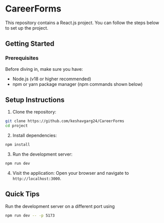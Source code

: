 # CareerForms 
This repository contains a React.js project. You can follow the steps below to set up the project.

## Getting Started

### Prerequisites

Before diving in, make sure you have:
- Node.js (v18 or higher recommended)
- npm or yarn package manager (npm commands shown below)

## Setup Instructions

1. Clone the repository:

```bash
git clone https://github.com/keshavgarg24/CareerForms
cd project
```

2. Install dependencies:

```bash
npm install
```

3. Run the development server:

```bash
npm run dev
```

4. Visit the application: Open your browser and navigate to `http://localhost:3000`.

## Quick Tips

Run the development server on a different port using 
```bash
npm run dev -- -p 5173
```
